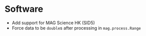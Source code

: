 # Software

- Add support for MAG Science HK (SID5)
- Force data to be `double`s after processing in `mag.process.Range`

